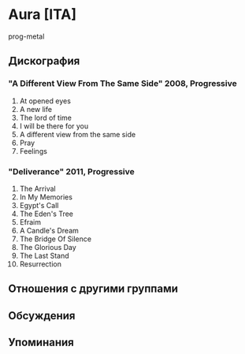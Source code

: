 # Aura [ITA]

prog-metal

## Дискография

### "A Different View From The Same Side" 2008, Progressive

1. At opened eyes	 
2. A new life	 
3. The lord of time	 
4. I will be there for you	 
5. A different view from the same side	 
6. Pray	 
7. Feelings	

### "Deliverance" 2011, Progressive

1. The Arrival	 
2. In My Memories	 
3. Egypt's Call	 
4. The Eden's Tree	 
5. Efraim	 
6. A Candle's Dream	 
7. The Bridge Of Silence	 
8. The Glorious Day	 
9. The Last Stand	 
10. Resurrection	


## Отношения с другими группами


## Обсуждения


## Упоминания

